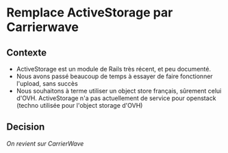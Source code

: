 # Remplace ActiveStorage par Carrierwave

## Contexte

- ActiveStorage est un module de Rails très récent, et peu documenté.
- Nous avons passé beaucoup de temps à essayer de faire fonctionner l'upload, sans succès
- Nous souhaitons à terme utiliser un object store français, sûrement celui d'OVH. ActiveStorage n'a pas actuellement de service pour openstack (techno utilisée pour l'object storage d'OVH)

## Decision

_On revient sur CarrierWave_

